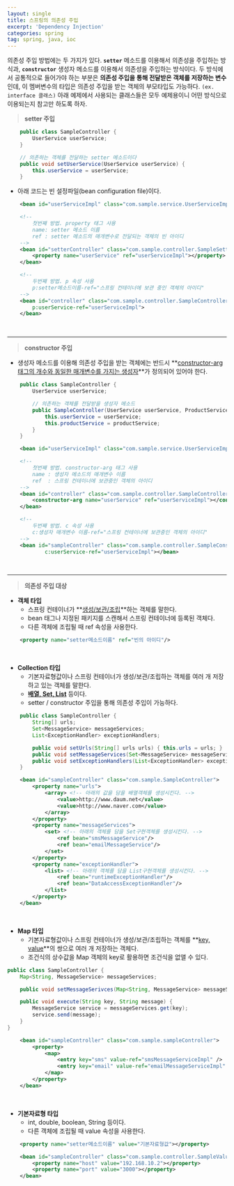 ```yaml
---
layout: single
title: 스프링의 의존성 주입
excerpt: 'Dependency Injection'
categories: spring
tag: spring, java, ioc
---
```

의존성 주입 방법에는 두 가지가 있다. **`setter`** 메소드를 이용해서 의존성을 주입하는 방식과, **`constructor`** 생성자 메소드를 이용해서 의존성을 주입하는 방식이다. 두 방식에서 공통적으로 들어가야 하는 부분은 **의존성 주입을 통해 전달받은 객체를 저장하는 변수**인데, 이 멤버변수의 타입은 의존성 주입을 받는 객체의 부모타입도 가능하다. `(ex. interface 클래스)` 아래 예제에서 사용되는 클래스들은 모두 예제용이니 어떤 방식으로 이용되는지 참고만 하도록 하자.

> **setter 주입**

```java
    public class SampleController {
        UserService userService;
    }

    // 의존하는 객체를 전달하는 setter 메소드이다
    public void setUserService(UserService userService) {
        this.userService = userService;
    }
```

- 아래 코드는 빈 설정파일(bean configuration file)이다.

```xml
    <bean id="userServiceImpl" class="com.sample.service.UserServiceImpl"></bean>

    <!--
        첫번째 방법. property 태그 사용
        name: setter 메소드 이름
        ref : setter 메소드의 매개변수로 전달되는 객체의 빈 아이디
    -->
    <bean id="setterController" class="com.sample.controller.SampleSetterController">
        <property name="userService" ref="userServiceImpl"></property>
    </bean>

    <!--
        두번째 방법. p 속성 사용
        p:setter메소드이름-ref="스프링 컨테이너에 보관 중인 객체의 아이디"
    -->
    <bean id="controller" class="com.sample.controller.SampleController"
        p:userService-ref="userServiceImpl">
    </bean>
```
<br>

---
> **constructor 주입**

- 생성자 메소드를 이용해 의존성 주입을 받는 객체에는 반드시 **<u>constructor-arg 태그의 개수와 동일한 매개변수를 가지는 생성자</u>**가 정의되어 있어야 한다.

```java
    public class SampleController {
        UserService userService;

        // 의존하는 객체를 전달받을 생성자 메소드
        public SampleController(UserService userService, ProductService productService) { 
            this.userService = userService; 
            this.productService = productService; 
        }
    }
```

```xml
    <bean id="userServiceImpl" class="com.sample.service.UserServiceImpl"></bean>

    <!--
        첫번째 방법. constructor-arg 태그 사용
        name : 생성자 메소드의 매개변수 이름
        ref  : 스프링 컨테이너에 보관중인 객체의 아이디
    -->
    <bean id="controller" class="com.sample.controller.SampleController">
        <constructor-arg name="userService" ref="userServiceImpl"></constructor-arg>
    </bean>

    <!--
        두번째 방법. c 속성 사용
        c:생성자 매개변수 이름-ref="스프링 컨테이너에 보관중인 객체의 아이디"
    -->
    <bean id="sampleController" class="com.sample.controller.SampleConstructorController"
            c:userService-ref="userServiceImpl"></bean>
```
<br>

---

> **의존성 주입 대상**

- **객체 타입**
    - 스프링 컨테이너가 **<u>생성/보관/조립</u>**하는 객체를 말한다.
    - bean 태그나 지정된 패키지를 스캔해서 스프링 컨테이너에 등록된 객체다.
    - 다른 객체에 조립될 때 ref 속성을 사용한다.

```xml
    <property name="setter메소드이름" ref="빈의 아이디"/>
```
<br>

- **Collection 타입**
    - 기본자료형값이나 스프링 컨테이너가 생성/보관/조립하는 객체를 여러 개 저장하고 있는 객체를 말한다.
    - **<u>배열, Set, List</u>** 등이다.
    - setter / constructor 주입을 통해 의존성 주입이 가능하다.

```java
    public class SampleController {
        String[] urls;
        Set<MessageService> messageServices;
        List<ExceptionHandler> exceptionHandlers;

        public void setUrls(String[] urls urls) { this.urls = urls; }
        public void setMessageServices(Set<MessageService> messageServices) { this.messageServices = messageServices; }
        public void setExceptionHandlers(List<ExceptionHandler> exceptionHandlers) { this.exceptionHandlers = exceptionHandlers; }
    }
```

```xml
    <bean id="sampleController" class="com.sample.SampleController">
        <property name="urls">
            <array>	<!-- 아래의 값을 담을 배열객체를 생성시킨다. -->
                <value>http://www.daum.net</value>
                <value>http://www.naver.com</value>
            </array>
        </property>
        <property name="messageServices">
            <set> <!-- 아래의 객체를 담을 Set구현객체를 생성시킨다. -->
                <ref bean="smsMessageService"/>
                <ref bean="emailMessageService"/>
            </set>
        </property>
        <property name="exceptionHandler">
            <list> <!-- 아래의 객체를 담을 List구현객체를 생성시킨다. -->
                <ref bean="runtimeExceptionHandler"/>
                <ref bean="DataAccessExceptionHandler"/>
            </list>
        </property>		
    </bean>
```
<br>

- **Map 타입**
    - 기본자료형값이나 스프링 컨테이너가 생성/보관/조립하는 객체를 **<u>key, value</u>**의 쌍으로 여러 개 저장하는 객체다.
    - 조건식의 상수값을 Map 객체의 key로 활용하면 조건식을 없앨 수 있다.

```java
public class SampleController {
    Map<String, MessageService> messageServices;

    public void setMessageSerivces(Map<String, MessageService> messageServices){ this.messageServices = mnessageSerivices; }

    public void execute(String key, String message) {
        MessageService service = messageServices.get(key);
        service.send(message);
    }
}
```

```xml
    <bean id="sampleController" class="com.sample.sampleController">
        <property>
            <map>
                <entry key="sms" value-ref="smsMessageServiceImpl" />
                <entry key="email" value-ref="emailMessageServiceImpl" />
            </map>
        </property>
    </bean>
```
<br>

- **기본자료형 타입**
    - int, double, boolean, String 등이다.
    - 다른 객체에 조립될 때 value 속성을 사용한다.

```xml
    <property name="setter메소드이름" value="기본자료형값"></property>

    <bean id="sampleController" class="com.sample.controller.SampleValueController">
        <property name="host" value="192.168.10.2"></property>
        <property name="port" value="3000"></property>
    </bean>
```
